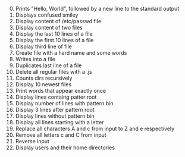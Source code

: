0. Prints "Hello, World", followed by a new line to the standard output   
 1. Displays confused smiley   
 2. Display content of /etc/passwd file   
 3. Display content of two files   
 4. Display the last 10 lines of a file   
 5. Display the first 10 lines of a file   
 6. Display third line of file   
 7. Create file with a hard name and some words   
 8. Writes into a file   
 9. Duplicates last line of a file   
 10. Delete all regular files with a .js   
 11. Counts dirs recursively   
 12. Display 10 newest files   
 13. Print words that appear exactly once   
 14. Display lines containg patter root   
 15. Display number of lines with pattern bin   
 16. Display 3 lines after pattern root   
 17. Display lines without pattern bin   
 18. Display all lines starting with a letter   
 19. Replace all characters A and c from input to Z and e respectively
 20. Remove all letters c and C from input   
 21. Reverse input   
 22. Display users and their home directories
